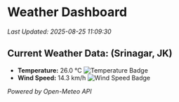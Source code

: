 
# Weather Dashboard

_Last Updated: 2025-08-25 11:09:30_

## Current Weather Data: (Srinagar, JK)
- **Temperature:** 26.0 °C ![Temperature Badge](https://img.shields.io/badge/Temperature-Medium%20Temp-green)
- **Wind Speed:** 14.3 km/h ![Wind Speed Badge](https://img.shields.io/badge/Wind%20Speed-Light%20Wind-blue)

*Powered by Open-Meteo API*
